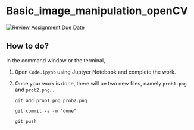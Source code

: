 # Basic_image_manipulation_openCV

[![Review Assignment Due Date](https://classroom.github.com/assets/deadline-readme-button-24ddc0f5d75046c5622901739e7c5dd533143b0c8e959d652212380cedb1ea36.svg)](https://classroom.github.com/a/SEsxE823)

## How to do?

In the command window or the terminal, 

1. 0pen `Code.ipynb` using Juptyer Notebook and complete the work.

2. Once your work is done, there will be two new files, namely `prob1.png` and `prob2.png`. .

   ``git add prob1.png prob2.png``

   ``git commit -a -m "done"``

   ``git push``


